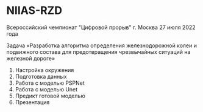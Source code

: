# NIIAS-RZD

Всероссийский чемпионат "Цифровой прорыв"
г. Москва
27 июля 2022 года

Задача «Разработка алгоритма определения
железнодорожной колеи и подвижного состава для
предотвращения чрезвычайных ситуаций на железной дороге»

1. Настройка окружения
2. Подготовка данных
3. Работа с моделью PSPNet
4. Работа с моделью Unet
5. Предикт готовой моделью
6. Презентация
